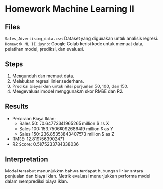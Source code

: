 # Homework Machine Learning II

## Files
`Sales_Advertising_data.csv`: Dataset yang digunakan untuk analisis regresi.
`Homework ML II.ipynb`: Google Colab berisi kode untuk memuat data, pelatihan model, prediksi, dan evaluasi.

## Steps
1. Mengunduh dan memuat data.
2. Melakukan regresi linier sederhana.
3. Prediksi biaya iklan untuk nilai penjualan 50, 100, dan 150.
4. Mengevaluasi model menggunakan skor RMSE dan R2.

## Results
- Perkiraan Biaya Iklan:
  - Sales 50: 70.64773341965265 million $ as X
  - Sales 100: 153.75066092686419 million $ as Y
  - Sales 150: 236.85358843407573 million $ as Z
- RMSE: 12.8197563902471
- R2 Score: 0.5875233784338036

## Interpretation
Model tersebut menunjukkan bahwa terdapat hubungan linier antara penjualan dan biaya iklan. Metrik evaluasi menunjukkan performa model dalam memprediksi biaya iklan.
